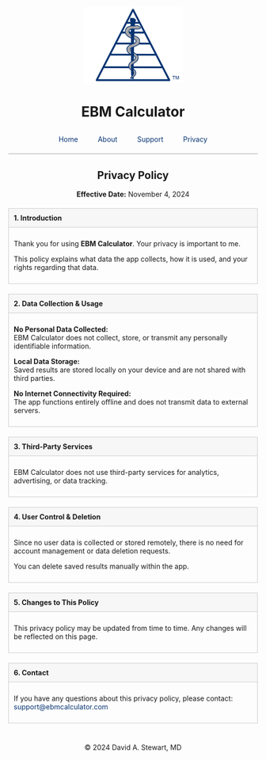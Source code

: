 <div style="text-align: center;">
  <img src="/assets/images/EBM Calculator Logo Any 3x.png" alt="EBM Calculator Logo" width="200">
  <h1>EBM Calculator</h1>
</div>

<style>

      a {
    color: #073472;
    text-decoration: none;
  }
  
    a:hover {
    text-decoration: none;
  }
  
  .tab-bar {
    display: flex;
    justify-content: center;
    border-bottom: 2px solid #ccc;
    padding-bottom: 10px;
    margin-top: 20px;
  }
  .tab-bar a {
    padding: 10px 20px;
    text-decoration: none;
    white-space: nowrap;
    transition: padding 0.3s ease;
  }
  @media (max-width: 480px) {
    .tab-bar a {
      padding: 10px 10px;
    }
  }
  
  /* Box styling for privacy policy sections */
  .faq-item {
    margin-bottom: 20px;
  }
  .faq-question {
    font-weight: bold;
    padding: 10px;
    background: #f7f7f7;
    border: 1px solid #ccc;
  }
  .faq-answer {
    display: block; /* Always visible */
    padding: 10px;
    border: 1px solid #ccc;
    border-top: none;
  }
</style>

<div class="tab-bar">
  <a href="/">Home</a>
  <a href="/about">About</a>
  <a href="/support">Support</a>
  <a href="/privacy-policy">Privacy</a>
</div>

<h2 style="text-align: center;">Privacy Policy</h2>
<p style="text-align: center;"><strong>Effective Date:</strong> November 4, 2024</p>

<div style="max-width: 600px; margin: 20px auto;">
  <!-- 1. Introduction -->
  <div class="faq-item">
    <div class="faq-question">
      1. Introduction
    </div>
    <div class="faq-answer">
      <p>Thank you for using <strong>EBM Calculator</strong>. Your privacy is important to me.</p>
      <p>This policy explains what data the app collects, how it is used, and your rights regarding that data.</p>
    </div>
  </div>
  
  <!-- 2. Data Collection & Usage -->
  <div class="faq-item">
    <div class="faq-question">
      2. Data Collection &amp; Usage
    </div>
    <div class="faq-answer">
      <p><strong>No Personal Data Collected:</strong><br>
      EBM Calculator does not collect, store, or transmit any personally identifiable information.</p>
      <p><strong>Local Data Storage:</strong><br>
      Saved results are stored locally on your device and are not shared with third parties.</p>
      <p><strong>No Internet Connectivity Required:</strong><br>
      The app functions entirely offline and does not transmit data to external servers.</p>
    </div>
  </div>
  
  <!-- 3. Third-Party Services -->
  <div class="faq-item">
    <div class="faq-question">
      3. Third-Party Services
    </div>
    <div class="faq-answer">
      <p>EBM Calculator does not use third-party services for analytics, advertising, or data tracking.</p>
    </div>
  </div>
  
  <!-- 4. User Control & Deletion -->
  <div class="faq-item">
    <div class="faq-question">
      4. User Control &amp; Deletion
    </div>
    <div class="faq-answer">
      <p>Since no user data is collected or stored remotely, there is no need for account management or data deletion requests.</p>
      <p>You can delete saved results manually within the app.</p>
    </div>
  </div>
  
  <!-- 5. Changes to This Policy -->
  <div class="faq-item">
    <div class="faq-question">
      5. Changes to This Policy
    </div>
    <div class="faq-answer">
      <p>This privacy policy may be updated from time to time. Any changes will be reflected on this page.</p>
    </div>
  </div>
  
  <!-- 6. Contact -->
  <div class="faq-item">
    <div class="faq-question">
      6. Contact
    </div>
    <div class="faq-answer">
      <p>If you have any questions about this privacy policy, please contact: <a href="mailto:support@ebmcalculator.com">support@ebmcalculator.com</a></p>
    </div>
  </div>
</div>

<div style="text-align: center; margin-top: 40px;">
  &copy; 2024 David A. Stewart, MD
</div>
